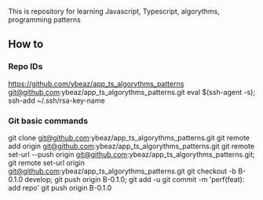 This is repository for learning Javascript, Typescript, algorythms, programming patterns

## How to

### Repo IDs

https://github.com/ybeaz/app_ts_algorythms_patterns
git@github.com:ybeaz/app_ts_algorythms_patterns.git
eval $(ssh-agent -s); ssh-add ~/.ssh/rsa-key-name

### Git basic commands

git clone git@github.com:ybeaz/app_ts_algorythms_patterns.git
git remote add origin git@github.com:ybeaz/app_ts_algorythms_patterns.git
git remote set-url --push origin git@github.com:ybeaz/app_ts_algorythms_patterns.git;
git remote set-url origin git@github.com:ybeaz/app_ts_algorythms_patterns.git
git checkout -b B-0.1.0 develop; git push origin B-0.1.0;
git add -u
git commit -m 'perf(feat): add repo'
git push origin B-0.1.0
